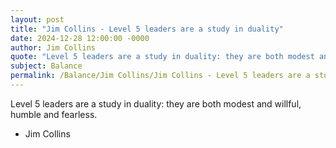 ```yaml
---
layout: post
title: "Jim Collins - Level 5 leaders are a study in duality"
date: 2024-12-28 12:00:00 -0000
author: Jim Collins
quote: "Level 5 leaders are a study in duality: they are both modest and willful, humble and fearless."
subject: Balance
permalink: /Balance/Jim Collins/Jim Collins - Level 5 leaders are a study in duality
---
```


Level 5 leaders are a study in duality: they are both modest and willful, humble and fearless.

- Jim Collins
